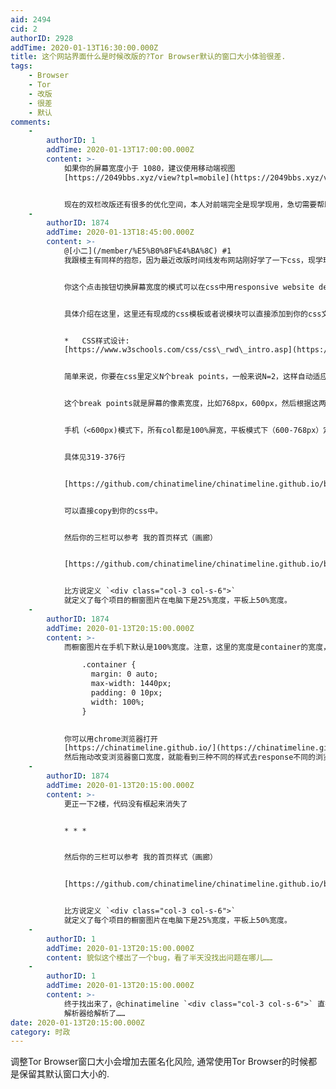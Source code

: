 ```yaml
---
aid: 2494
cid: 2
authorID: 2928
addTime: 2020-01-13T16:30:00.000Z
title: 这个网站界面什么是时候改版的?Tor Browser默认的窗口大小体验很差.
tags:
    - Browser
    - Tor
    - 改版
    - 很差
    - 默认
comments:
    -
        authorID: 1
        addTime: 2020-01-13T17:00:00.000Z
        content: >-
            如果你的屏幕宽度小于 1080，建议使用移动端视图
            [https://2049bbs.xyz/view?tpl=mobile](https://2049bbs.xyz/view?tpl=mobile)


            现在的双栏改版还有很多的优化空间，本人对前端完全是现学现用，急切需要帮助，希望有大神能伸手帮一把。
    -
        authorID: 1874
        addTime: 2020-01-13T18:45:00.000Z
        content: >-
            @[小二](/member/%E5%B0%8F%E4%BA%8C) #1
            我跟楼主有同样的抱怨，因为最近改版时间线发布网站刚好学了一下css，现学现卖：


            你这个点击按钮切换屏幕宽度的模式可以在css中用responsive website design来自动化实现：


            具体介绍在这里，这里还有现成的css模板或者说模块可以直接添加到你的css文件里


            *   CSS样式设计:
            [https://www.w3schools.com/css/css\_rwd\_intro.asp](https://www.w3schools.com/css/css_rwd_intro.asp)


            简单来说，你要在css里定义N个break points，一般来说N=2，这样自动适应电脑、平板、手机三种屏幕。


            这个break points就是屏幕的像素宽度，比如768px，600px，然后根据这两个break points定义三种列宽


            手机（<600px)模式下，所有col都是100%屏宽，平板模式下（600-768px）定义列宽为col-s-\*系列，大于768px的屏幕为col-\*系列。


            具体见319-376行


            [https://github.com/chinatimeline/chinatimeline.github.io/blob/master/style.scss](https://github.com/chinatimeline/chinatimeline.github.io/blob/master/style.scss)


            可以直接copy到你的css中。


            然后你的三栏可以参考 我的首页样式（画廊）


            [https://github.com/chinatimeline/chinatimeline.github.io/blob/master/index.html](https://github.com/chinatimeline/chinatimeline.github.io/blob/master/index.html)


            比方说定义 `<div class="col-3 col-s-6">`
            就定义了每个项目的橱窗图片在电脑下是25%宽度，平板上50%宽度。
    -
        authorID: 1874
        addTime: 2020-01-13T20:15:00.000Z
        content: >-
            而橱窗图片在手机下默认是100%宽度。注意，这里的宽度是container的宽度，而不是屏幕宽度。而我的container定义了最大宽度1440px，container宽度在浏览器窗口小于1440px的时候会自动100%。而你现在这样是固定宽度。

                .container {
                  margin: 0 auto;
                  max-width: 1440px;
                  padding: 0 10px;
                  width: 100%;
                }
                

            你可以用chrome浏览器打开
            [https://chinatimeline.github.io/](https://chinatimeline.github.io/)
            然后拖动改变浏览器窗口宽度，就能看到三种不同的样式去response不同的浏览器窗口宽度。
    -
        authorID: 1874
        addTime: 2020-01-13T20:15:00.000Z
        content: >-
            更正一下2楼，代码没有框起来消失了


            * * *


            然后你的三栏可以参考 我的首页样式（画廊）


            [https://github.com/chinatimeline/chinatimeline.github.io/blob/master/index.html](https://github.com/chinatimeline/chinatimeline.github.io/blob/master/index.html)


            比方说定义 `<div class="col-3 col-s-6">`
            就定义了每个项目的橱窗图片在电脑下是25%宽度，平板上50%宽度。
    -
        authorID: 1
        addTime: 2020-01-13T20:15:00.000Z
        content: 貌似这个楼出了一个bug，看了半天没找出问题在哪儿……
    -
        authorID: 1
        addTime: 2020-01-13T20:15:00.000Z
        content: >-
            终于找出来了，@chinatimeline `<div class="col-3 col-s-6">` 直接被 markdown
            解析器给解析了……
date: 2020-01-13T20:15:00.000Z
category: 时政
---
```


调整Tor Browser窗口大小会增加去匿名化风险, 通常使用Tor Browser的时候都是保留其默认窗口大小的.
